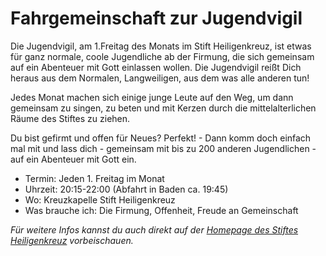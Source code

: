 # Fahrgemeinschaft zur Jugendvigil

Die Jugendvigil, am 1.Freitag des Monats im Stift Heiligenkreuz, ist etwas für ganz normale, coole Jugendliche ab der Firmung, die sich gemeinsam auf ein Abenteuer mit Gott einlassen wollen. Die Jugendvigil reißt Dich heraus aus dem Normalen, Langweiligen, aus dem was alle anderen tun!

Jedes Monat machen sich einige junge Leute auf den Weg, um dann gemeinsam zu singen, zu beten und mit Kerzen durch die mittelalterlichen Räume des Stiftes zu ziehen. 

Du bist gefirmt und offen für Neues?
Perfekt! - Dann komm doch einfach mal mit und lass dich - gemeinsam mit bis zu 200 anderen Jugendlichen - auf ein Abenteuer mit Gott ein.

- Termin: Jeden 1. Freitag im Monat
- Uhrzeit: 20:15-22:00 (Abfahrt in Baden ca. 19:45)
- Wo: Kreuzkapelle Stift Heiligenkreuz
- Was brauche ich: Die Firmung, Offenheit, Freude an Gemeinschaft

_Für weitere Infos kannst du auch direkt auf der [Homepage des Stiftes Heiligenkreuz](http://jugendvigil.at) vorbeischauen._

